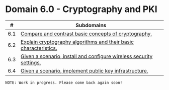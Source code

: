 # Domain 6.0 - Cryptography and PKI

| # | Subdomains   | 
|---|---|
|6.1 | [Compare and contrast basic concepts of cryptography.](https://github.com/erich-tech/Security_Plus/tree/main/Domain_6#readme) |
|6.2 | [Explain cryptography algorithms and their basic characteristics.](https://github.com/erich-tech/Security_Plus/tree/main/Domain_6#readme) |
|6.3 | [Given a scenario, install and configure wireless security settings.](https://github.com/erich-tech/Security_Plus/tree/main/Domain_6#readme) |
|6.4 | [Given a scenario, implement public key infrastructure.](https://github.com/erich-tech/Security_Plus/tree/main/Domain_6#readme) |
```
NOTE: Work in progress. Please come back again soon! 
```


